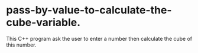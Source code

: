 # pass-by-value-to-calculate-the-cube-variable.
This C++ program ask the user to enter a number then calculate the cube of this number.
